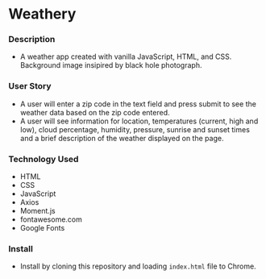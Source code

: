 # Weathery

### Description
- A weather app created with vanilla JavaScript, HTML, and CSS. Background image insipired by black hole photograph.

### User Story
- A user will enter a zip code in the text field and press submit to see the weather data based on the zip code entered.
- A user will see information for location, temperatures (current, high and low), cloud percentage, humidity, pressure, sunrise and sunset times and a brief description of the weather displayed on the page.

### Technology Used
- HTML
- CSS
- JavaScript
- Axios
- Moment.js
- fontawesome.com
- Google Fonts

### Install
- Install by cloning this repository and loading `index.html` file to Chrome.
